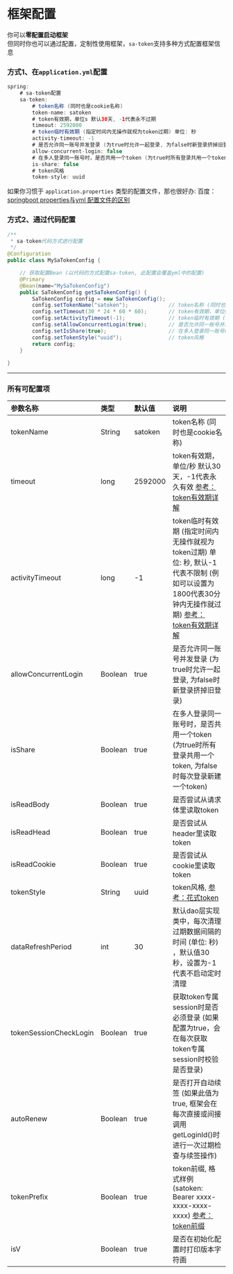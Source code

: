 # 框架配置
你可以**零配置启动框架** <br>
但同时你也可以通过配置，定制性使用框架，`sa-token`支持多种方式配置框架信息





### 方式1、在`application.yml`配置

``` java
spring: 
    # sa-token配置
    sa-token: 
        # token名称 (同时也是cookie名称)
        token-name: satoken
        # token有效期，单位s 默认30天, -1代表永不过期 
        timeout: 2592000
        # token临时有效期 (指定时间内无操作就视为token过期) 单位: 秒
        activity-timeout: -1
        # 是否允许同一账号并发登录 (为true时允许一起登录, 为false时新登录挤掉旧登录) 
        allow-concurrent-login: false
        # 在多人登录同一账号时，是否共用一个token (为true时所有登录共用一个token, 为false时每次登录新建一个token) 
        is-share: false
        # token风格
        token-style: uuid
```

如果你习惯于 `application.properties` 类型的配置文件，那也很好办: 百度： [springboot properties与yml 配置文件的区别](https://www.baidu.com/s?ie=UTF-8&wd=springboot%20properties%E4%B8%8Eyml%20%E9%85%8D%E7%BD%AE%E6%96%87%E4%BB%B6%E7%9A%84%E5%8C%BA%E5%88%AB)


### 方式2、通过代码配置
``` java 
/**
 * sa-token代码方式进行配置
 */
@Configuration
public class MySaTokenConfig {

	// 获取配置Bean (以代码的方式配置sa-token, 此配置会覆盖yml中的配置)
	@Primary
	@Bean(name="MySaTokenConfig")
	public SaTokenConfig getSaTokenConfig() {
		SaTokenConfig config = new SaTokenConfig();
		config.setTokenName("satoken");             // token名称 (同时也是cookie名称)
		config.setTimeout(30 * 24 * 60 * 60);       // token有效期，单位s 默认30天
		config.setActivityTimeout(-1);              // token临时有效期 (指定时间内无操作就视为token过期) 单位: 秒
		config.setAllowConcurrentLogin(true);       // 是否允许同一账号并发登录 (为true时允许一起登录, 为false时新登录挤掉旧登录) 
		config.setIsShare(true);                    // 在多人登录同一账号时，是否共用一个token (为true时所有登录共用一个token, 为false时每次登录新建一个token) 
		config.setTokenStyle("uuid");               // token风格 
		return config;
	}
	
}
```


--- 
### 所有可配置项
| 参数名称				| 类型		| 默认值		| 说明																				|
| :--------				| :--------	| :--------	| :--------																			|
| tokenName				| String	| satoken	| token名称 (同时也是cookie名称)													|
| timeout				| long		| 2592000	| token有效期，单位/秒 默认30天，-1代表永久有效	[参考：token有效期详解](/fun/token-timeout)		|
| activityTimeout		| long		| -1		| token临时有效期 (指定时间内无操作就视为token过期) 单位: 秒, 默认-1 代表不限制 (例如可以设置为1800代表30分钟内无操作就过期) 	[参考：token有效期详解](/fun/token-timeout)													|
| allowConcurrentLogin	| Boolean	| true		| 是否允许同一账号并发登录 (为true时允许一起登录, 为false时新登录挤掉旧登录)															|
| isShare				| Boolean	| true		| 在多人登录同一账号时，是否共用一个token (为true时所有登录共用一个token, 为false时每次登录新建一个token) 	|
| isReadBody			| Boolean	| true		| 是否尝试从请求体里读取token														|
| isReadHead			| Boolean	| true		| 是否尝试从header里读取token														|
| isReadCookie			| Boolean	| true		| 是否尝试从cookie里读取token														|
| tokenStyle			| String	| uuid		| token风格, [参考：花式token](/use/token-style)										|
| dataRefreshPeriod		| int		| 30		| 默认dao层实现类中，每次清理过期数据间隔的时间 (单位: 秒) ，默认值30秒，设置为-1代表不启动定时清理 		|
| tokenSessionCheckLogin	| Boolean	| true	| 获取token专属session时是否必须登录 (如果配置为true，会在每次获取token专属session时校验是否登录)		|
| autoRenew				| Boolean	| true		| 是否打开自动续签 (如果此值为true, 框架会在每次直接或间接调用getLoginId()时进行一次过期检查与续签操作)		|
| tokenPrefix			| Boolean	| true		| token前缀, 格式样例(satoken: Bearer xxxx-xxxx-xxxx-xxxx)	[参考：token前缀](/use/token-prefix) 			|
| isV					| Boolean	| true		| 是否在初始化配置时打印版本字符画													|
